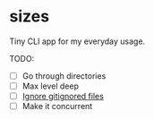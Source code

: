 # sizes

Tiny CLI app for my everyday usage.

TODO:
- [ ] Go through directories
- [ ] Max level deep
- [ ] [Ignore gitignored files](https://stackoverflow.com/a/12080920/3259128)
- [ ] Make it concurrent